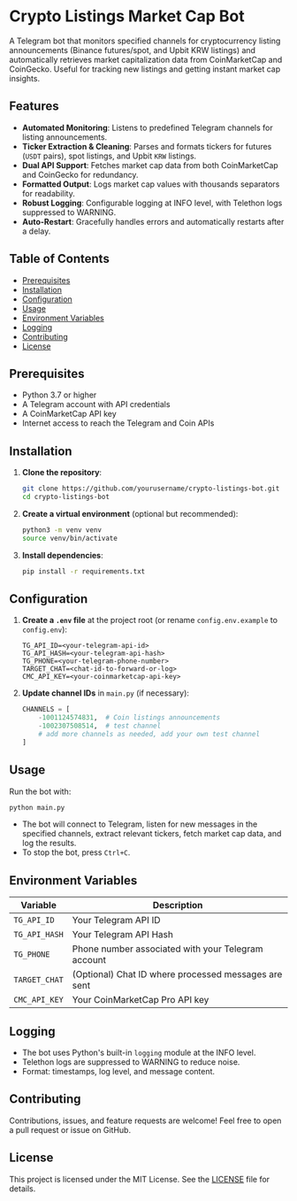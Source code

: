 # Crypto Listings Market Cap Bot

A Telegram bot that monitors specified channels for cryptocurrency listing announcements (Binance futures/spot, and Upbit KRW listings) and automatically retrieves market capitalization data from CoinMarketCap and CoinGecko. Useful for tracking new listings and getting instant market cap insights.

## Features

* **Automated Monitoring**: Listens to predefined Telegram channels for listing announcements.
* **Ticker Extraction & Cleaning**: Parses and formats tickers for futures (`USDT` pairs), spot listings, and Upbit `KRW` listings.
* **Dual API Support**: Fetches market cap data from both CoinMarketCap and CoinGecko for redundancy.
* **Formatted Output**: Logs market cap values with thousands separators for readability.
* **Robust Logging**: Configurable logging at INFO level, with Telethon logs suppressed to WARNING.
* **Auto-Restart**: Gracefully handles errors and automatically restarts after a delay.

## Table of Contents

* [Prerequisites](#prerequisites)
* [Installation](#installation)
* [Configuration](#configuration)
* [Usage](#usage)
* [Environment Variables](#environment-variables)
* [Logging](#logging)
* [Contributing](#contributing)
* [License](#license)

## Prerequisites

* Python 3.7 or higher
* A Telegram account with API credentials
* A CoinMarketCap API key
* Internet access to reach the Telegram and Coin APIs

## Installation

1. **Clone the repository**:

   ```bash
   git clone https://github.com/yourusername/crypto-listings-bot.git
   cd crypto-listings-bot
   ```

2. **Create a virtual environment** (optional but recommended):

   ```bash
   python3 -m venv venv
   source venv/bin/activate
   ```

3. **Install dependencies**:

   ```bash
   pip install -r requirements.txt
   ```

## Configuration

1. **Create a `.env` file** at the project root (or rename `config.env.example` to `config.env`):

   ```dotenv
   TG_API_ID=<your-telegram-api-id>
   TG_API_HASH=<your-telegram-api-hash>
   TG_PHONE=<your-telegram-phone-number>
   TARGET_CHAT=<chat-id-to-forward-or-log>
   CMC_API_KEY=<your-coinmarketcap-api-key>
   ```

2. **Update channel IDs** in `main.py` (if necessary):

   ```python
   CHANNELS = [
       -1001124574831,  # Coin listings announcements
       -1002307508514,  # test channel
       # add more channels as needed, add your own test channel
   ]
   ```

## Usage

Run the bot with:

```bash
python main.py
```

* The bot will connect to Telegram, listen for new messages in the specified channels, extract relevant tickers, fetch market cap data, and log the results.
* To stop the bot, press `Ctrl+C`.

## Environment Variables

| Variable      | Description                                          |
| ------------- | ---------------------------------------------------- |
| `TG_API_ID`   | Your Telegram API ID                                 |
| `TG_API_HASH` | Your Telegram API Hash                               |
| `TG_PHONE`    | Phone number associated with your Telegram account   |
| `TARGET_CHAT` | (Optional) Chat ID where processed messages are sent |
| `CMC_API_KEY` | Your CoinMarketCap Pro API key                       |

## Logging

* The bot uses Python's built-in `logging` module at the INFO level.
* Telethon logs are suppressed to WARNING to reduce noise.
* Format: timestamps, log level, and message content.

## Contributing

Contributions, issues, and feature requests are welcome! Feel free to open a pull request or issue on GitHub.

## License

This project is licensed under the MIT License. See the [LICENSE](LICENSE) file for details.
